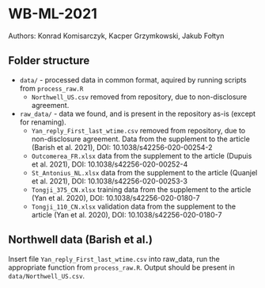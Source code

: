 # WB-ML-2021
Authors: Konrad Komisarczyk, Kacper Grzymkowski, Jakub Fołtyn

## Folder structure

* `data/` - processed data in common format, aquired by running scripts from `process_raw.R`
  * `Northwell_US.csv` removed from repository, due to non-disclosure agreement.
* `raw_data/` - data we found, and is present in the repository as-is (except for renaming).
  * `Yan_reply_First_last_wtime.csv` removed from repository, due to non-disclosure agreement. Data from the supplement to the article (Barish et al. 2021), DOI: 10.1038/s42256-020-00254-2
  * `Outcomerea_FR.xlsx` data from the supplement to the article (Dupuis et al. 2021), DOI: 10.1038/s42256-020-00252-4
  * `St_Antonius_NL.xlsx` data from the supplement to the article (Quanjel et al. 2021), DOI: 10.1038/s42256-020-00253-3
  * `Tongji_375_CN.xlsx` training data from the supplement to the article (Yan et al. 2020), DOI: 10.1038/s42256-020-0180-7
  * `Tongji_110_CN.xlsx` validation data from the supplement to the article (Yan et al. 2020), DOI: 10.1038/s42256-020-0180-7
  

## Northwell data (Barish et al.)
Insert file `Yan_reply_First_last_wtime.csv` into raw_data, run the appropriate function from `process_raw.R`. Output should be present in
`data/Northwell_US.csv`.